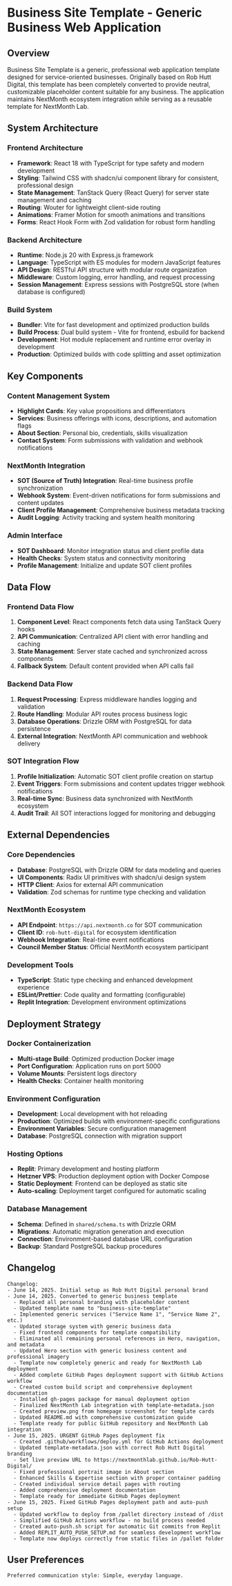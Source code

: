 # Business Site Template - Generic Business Web Application

## Overview

Business Site Template is a generic, professional web application template designed for service-oriented businesses. Originally based on Rob Hutt Digital, this template has been completely converted to provide neutral, customizable placeholder content suitable for any business. The application maintains NextMonth ecosystem integration while serving as a reusable template for NextMonth Lab.

## System Architecture

### Frontend Architecture
- **Framework**: React 18 with TypeScript for type safety and modern development
- **Styling**: Tailwind CSS with shadcn/ui component library for consistent, professional design
- **State Management**: TanStack Query (React Query) for server state management and caching
- **Routing**: Wouter for lightweight client-side routing
- **Animations**: Framer Motion for smooth animations and transitions
- **Forms**: React Hook Form with Zod validation for robust form handling

### Backend Architecture
- **Runtime**: Node.js 20 with Express.js framework
- **Language**: TypeScript with ES modules for modern JavaScript features
- **API Design**: RESTful API structure with modular route organization
- **Middleware**: Custom logging, error handling, and request processing
- **Session Management**: Express sessions with PostgreSQL store (when database is configured)

### Build System
- **Bundler**: Vite for fast development and optimized production builds
- **Build Process**: Dual build system - Vite for frontend, esbuild for backend
- **Development**: Hot module replacement and runtime error overlay in development
- **Production**: Optimized builds with code splitting and asset optimization

## Key Components

### Content Management System
- **Highlight Cards**: Key value propositions and differentiators
- **Services**: Business offerings with icons, descriptions, and automation flags
- **About Section**: Personal bio, credentials, skills visualization
- **Contact System**: Form submissions with validation and webhook notifications

### NextMonth Integration
- **SOT (Source of Truth) Integration**: Real-time business profile synchronization
- **Webhook System**: Event-driven notifications for form submissions and content updates
- **Client Profile Management**: Comprehensive business metadata tracking
- **Audit Logging**: Activity tracking and system health monitoring

### Admin Interface
- **SOT Dashboard**: Monitor integration status and client profile data
- **Health Checks**: System status and connectivity monitoring
- **Profile Management**: Initialize and update SOT client profiles

## Data Flow

### Frontend Data Flow
1. **Component Level**: React components fetch data using TanStack Query hooks
2. **API Communication**: Centralized API client with error handling and caching
3. **State Management**: Server state cached and synchronized across components
4. **Fallback System**: Default content provided when API calls fail

### Backend Data Flow
1. **Request Processing**: Express middleware handles logging and validation
2. **Route Handling**: Modular API routes process business logic
3. **Database Operations**: Drizzle ORM with PostgreSQL for data persistence
4. **External Integration**: NextMonth API communication and webhook delivery

### SOT Integration Flow
1. **Profile Initialization**: Automatic SOT client profile creation on startup
2. **Event Triggers**: Form submissions and content updates trigger webhook notifications
3. **Real-time Sync**: Business data synchronized with NextMonth ecosystem
4. **Audit Trail**: All SOT interactions logged for monitoring and debugging

## External Dependencies

### Core Dependencies
- **Database**: PostgreSQL with Drizzle ORM for data modeling and queries
- **UI Components**: Radix UI primitives with shadcn/ui design system
- **HTTP Client**: Axios for external API communication
- **Validation**: Zod schemas for runtime type checking and validation

### NextMonth Ecosystem
- **API Endpoint**: `https://api.nextmonth.co` for SOT communication
- **Client ID**: `rob-hutt-digital` for ecosystem identification
- **Webhook Integration**: Real-time event notifications
- **Council Member Status**: Official NextMonth ecosystem participant

### Development Tools
- **TypeScript**: Static type checking and enhanced development experience
- **ESLint/Prettier**: Code quality and formatting (configurable)
- **Replit Integration**: Development environment optimizations

## Deployment Strategy

### Docker Containerization
- **Multi-stage Build**: Optimized production Docker image
- **Port Configuration**: Application runs on port 5000
- **Volume Mounts**: Persistent logs directory
- **Health Checks**: Container health monitoring

### Environment Configuration
- **Development**: Local development with hot reloading
- **Production**: Optimized builds with environment-specific configurations
- **Environment Variables**: Secure configuration management
- **Database**: PostgreSQL connection with migration support

### Hosting Options
- **Replit**: Primary development and hosting platform
- **Hetzner VPS**: Production deployment option with Docker Compose
- **Static Deployment**: Frontend can be deployed as static site
- **Auto-scaling**: Deployment target configured for automatic scaling

### Database Management
- **Schema**: Defined in `shared/schema.ts` with Drizzle ORM
- **Migrations**: Automatic migration generation and execution
- **Connection**: Environment-based database URL configuration
- **Backup**: Standard PostgreSQL backup procedures

## Changelog

```
Changelog:
- June 14, 2025. Initial setup as Rob Hutt Digital personal brand
- June 14, 2025. Converted to generic business template
  - Replaced all personal branding with placeholder content
  - Updated template name to "business-site-template"
  - Implemented generic services ("Service Name 1", "Service Name 2", etc.)
  - Updated storage system with generic business data
  - Fixed frontend components for template compatibility
  - Eliminated all remaining personal references in Hero, navigation, and metadata
  - Updated Hero section with generic business content and professional imagery
  - Template now completely generic and ready for NextMonth Lab deployment
  - Added complete GitHub Pages deployment support with GitHub Actions workflow
  - Created custom build script and comprehensive deployment documentation
  - Installed gh-pages package for manual deployment option
  - Finalized NextMonth Lab integration with template-metadata.json
  - Created preview.png from homepage screenshot for template cards
  - Updated README.md with comprehensive customization guide
  - Template ready for public GitHub repository and NextMonth Lab integration
- June 15, 2025. URGENT GitHub Pages deployment fix
  - Created .github/workflows/deploy.yml for GitHub Actions deployment
  - Updated template-metadata.json with correct Rob Hutt Digital branding
  - Set live preview URL to https://nextmonthlab.github.io/Rob-Hutt-Digital/
  - Fixed professional portrait image in About section
  - Enhanced Skills & Expertise section with proper container padding
  - Created individual service detail pages with routing
  - Added comprehensive deployment documentation
  - Template ready for immediate GitHub Pages deployment
- June 15, 2025. Fixed GitHub Pages deployment path and auto-push setup
  - Updated workflow to deploy from /pallet directory instead of /dist
  - Simplified GitHub Actions workflow - no build process needed
  - Created auto-push.sh script for automatic Git commits from Replit
  - Added REPLIT_AUTO_PUSH_SETUP.md for seamless development workflow
  - Template now deploys correctly from static files in /pallet folder
```

## User Preferences

```
Preferred communication style: Simple, everyday language.
```